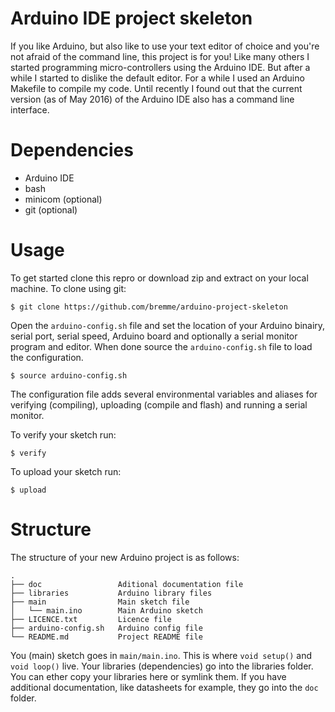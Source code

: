 # Arduino IDE project skeleton

If you like Arduino, but also like to use your text editor of choice and you're not afraid of the command line, this project is for you! Like many others I started programming micro-controllers using the Arduino IDE. But after a while I started to dislike the default editor. For a while I used an Arduino Makefile to compile my code. Until recently I found out that the current version (as of May 2016) of the Arduino IDE also has a command line interface.

# Dependencies

* Arduino IDE
* bash
* minicom     (optional)
* git         (optional)

# Usage

To get started clone this repro or download zip and extract on your local machine. To clone using git:

```shell
$ git clone https://github.com/bremme/arduino-project-skeleton
```

Open the `arduino-config.sh` file and set the location of your Arduino binairy, serial port, serial speed, Arduino board and optionally a serial monitor program and editor. When done source the `arduino-config.sh` file to load the configuration.

```shell
$ source arduino-config.sh
```

The configuration file adds several environmental variables and aliases for verifying (compiling), uploading (compile and flash) and running a serial monitor.

To verify your sketch run:

```shell
$ verify
```

To upload your sketch run:

```shell
$ upload
```

# Structure

The structure of your new Arduino project is as follows:

```shell
.
├── doc                 Aditional documentation file
├── libraries           Arduino library files
├── main                Main sketch file
│   └── main.ino        Main Arduino sketch
├── LICENCE.txt         Licence file
├── arduino-config.sh   Arduino config file
└── README.md           Project README file
```

You (main) sketch goes in `main/main.ino`. This is where `void setup()` and `void loop()` live. Your libraries (dependencies) go into the libraries folder. You can ether copy your libraries here or symlink them. If you have additional documentation, like datasheets for example, they go into the `doc` folder.
